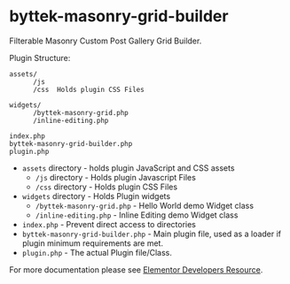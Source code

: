 # byttek-masonry-grid-builder
Filterable Masonry Custom Post Gallery Grid Builder.

Plugin Structure: 
```
assets/
      /js   
      /css  Holds plugin CSS Files
      
widgets/
      /byttek-masonry-grid.php
      /inline-editing.php
      
index.php
byttek-masonry-grid-builder.php
plugin.php
```


* `assets` directory - holds plugin JavaScript and CSS assets
  * `/js` directory - Holds plugin Javascript Files
  * `/css` directory - Holds plugin CSS Files
* `widgets` directory - Holds Plugin widgets
  * `/byttek-masonry-grid.php` - Hello World demo Widget class
  * `/inline-editing.php` - Inline Editing demo Widget class
* `index.php`	- Prevent direct access to directories
* `byttek-masonry-grid-builder.php`	- Main plugin file, used as a loader if plugin minimum requirements are met.
* `plugin.php` - The actual Plugin file/Class.

For more documentation please see [Elementor Developers Resource](https://developers.elementor.com/creating-an-extension-for-elementor/).
